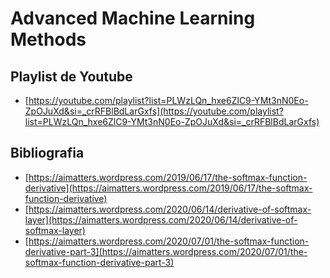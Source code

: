 # Advanced Machine Learning Methods


## Playlist de Youtube

- [https://youtube.com/playlist?list=PLWzLQn_hxe6ZlC9-YMt3nN0Eo-ZpOJuXd&si=_crRFBlBdLarGxfs](https://youtube.com/playlist?list=PLWzLQn_hxe6ZlC9-YMt3nN0Eo-ZpOJuXd&si=_crRFBlBdLarGxfs)

## Bibliografia

- [https://aimatters.wordpress.com/2019/06/17/the-softmax-function-derivative](https://aimatters.wordpress.com/2019/06/17/the-softmax-function-derivative)
- [https://aimatters.wordpress.com/2020/06/14/derivative-of-softmax-layer](https://aimatters.wordpress.com/2020/06/14/derivative-of-softmax-layer)
- [https://aimatters.wordpress.com/2020/07/01/the-softmax-function-derivative-part-3](https://aimatters.wordpress.com/2020/07/01/the-softmax-function-derivative-part-3)
